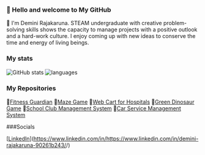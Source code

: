 ### 👋 Hello and welcome to My GitHub 

📌 I'm Demini Rajakaruna. STEAM undergraduate with creative problem-solving skills shows the capacity to manage projects with a positive outlook and a hard-work culture. I enjoy coming up with new ideas to
conserve the time and energy of living beings.

### My stats

<img align="center" src="https://github-readme-stats.vercel.app/api?username=DeminiRajakaruna&show_icons=true&include_all_commits=true&theme=dracula" alt="GitHub stats" />
<img align="center" src="https://github-readme-stats.vercel.app/api/top-langs/?username=DeminiRajakaruna&&exclude_repo=DeminiRajakaruna&layout=compact&theme=dracula" alt="languages"/>

### My Repositories

🍃[Fitness Guardian]()
 🍂[Maze Game]()
 🍃[Web Cart for Hospitals]()
 🍂[Green Dinosaur Game]()
 🍃[School Club Management System]()
 🍂[Car Service Management System]()


###Socials 

[[LinkedIn](https://img.shields.io/badge/LinkedIn-<https://www.linkedin.com/in/demini-rajakaruna-90261b243/>-blue.svg)](https://www.linkedin.com/in/<https://www.linkedin.com/in/demini-rajakaruna-90261b243/>/)
